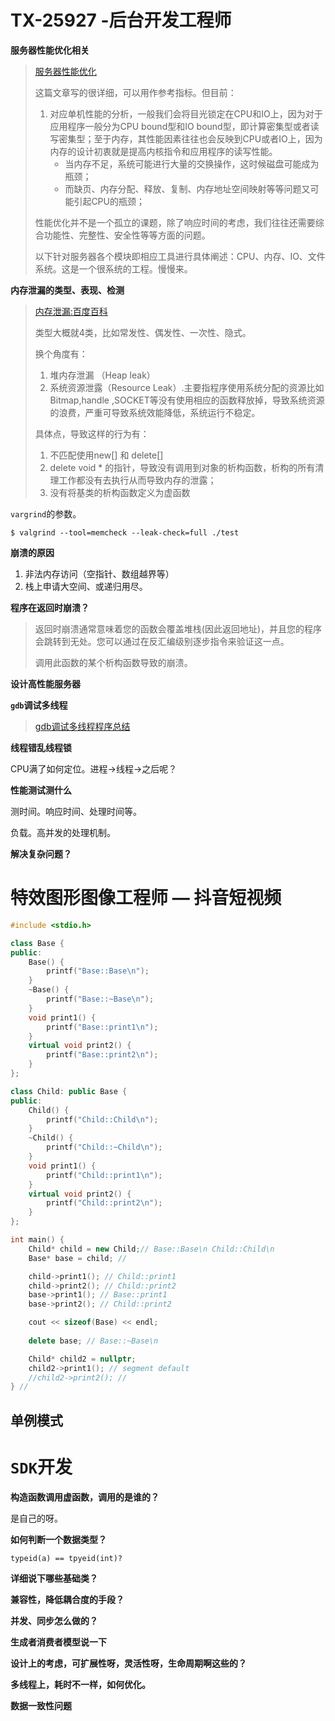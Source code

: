 # TX-25927 -后台开发工程师

**服务器性能优化相关**

> [服务器性能优化](<https://blog.csdn.net/zhangbijun1230/article/details/81607739>)
>
> 这篇文章写的很详细，可以用作参考指标。但目前：
>
> 1. 对应单机性能的分析，一般我们会将目光锁定在CPU和IO上，因为对于应用程序一般分为CPU bound型和IO bound型，即计算密集型或者读写密集型；至于内存，其性能因素往往也会反映到CPU或者IO上，因为内存的设计初衷就是提高内核指令和应用程序的读写性能。
>    - 当内存不足，系统可能进行大量的交换操作，这时候磁盘可能成为瓶颈；
>    - 而缺页、内存分配、释放、复制、内存地址空间映射等等问题又可能引起CPU的瓶颈；
>
> 性能优化并不是一个孤立的课题，除了响应时间的考虑，我们往往还需要综合功能性、完整性、安全性等等方面的问题。
>
> 以下针对服务器各个模块即相应工具进行具体阐述：CPU、内存、IO、文件系统。这是一个很系统的工程。慢慢来。

**内存泄漏的类型、表现、检测**

> [内存泄漏:百度百科](<https://baike.baidu.com/item/%E5%86%85%E5%AD%98%E6%B3%84%E6%BC%8F?fr=ala0_1_1#>)
>
> 类型大概就4类，比如常发性、偶发性、一次性、隐式。
>
> 换个角度有：
>
> 1. 堆内存泄漏 （Heap leak）
> 2. 系统资源泄露（Resource Leak）.主要指程序使用系统分配的资源比如 Bitmap,handle ,SOCKET等没有使用相应的函数释放掉，导致系统资源的浪费，严重可导致系统效能降低，系统运行不稳定。 
>
> 具体点，导致这样的行为有：
>
> 1. 不匹配使用new[] 和 delete[]
> 2. delete void * 的指针，导致没有调用到对象的析构函数，析构的所有清理工作都没有去执行从而导致内存的泄露；
> 3. 没有将基类的析构函数定义为虚函数
>
> 

`vargrind`的参数。

```shell
$ valgrind --tool=memcheck --leak-check=full ./test
```



**崩溃的原因**

1. 非法内存访问（空指针、数组越界等）
2. 栈上申请大空间、或递归用尽。

**程序在返回时崩溃？**

> 返回时崩溃通常意味着您的函数会覆盖堆栈(因此返回地址)，并且您的程序会跳转到无处。您可以通过在反汇编级别逐步指令来验证这一点。
>
> 调用此函数的某个析构函数导致的崩溃。

**设计高性能服务器**



**`gdb`调试多线程**

> [gdb调试多线程程序总结](https://www.cnblogs.com/lsgxeva/p/8078670.html)





**线程错乱线程锁**

CPU满了如何定位。进程->线程->之后呢？



**性能测试测什么**

测时间。响应时间、处理时间等。

负载。高并发的处理机制。

**解决复杂问题？**



# 特效图形图像工程师 — 抖音短视频

```c++
#include <stdio.h>

class Base {
public:
    Base() {
        printf("Base::Base\n");
    }
    ~Base() {
        printf("Base::~Base\n");
    }
    void print1() {
        printf("Base::print1\n");
    }
    virtual void print2() {
        printf("Base::print2\n");
    }
};

class Child: public Base {
public:
    Child() {
        printf("Child::Child\n");
    }
    ~Child() {
        printf("Child::~Child\n");
    }
    void print1() {
        printf("Child::print1\n");
    }
    virtual void print2() {
        printf("Child::print2\n");
    }
};

int main() {
    Child* child = new Child;// Base::Base\n Child::Child\n
    Base* base = child; // 

    child->print1(); // Child::print1
    child->print2(); // Child::print2
    base->print1(); // Base::print1
    base->print2(); // Child::print2

    cout << sizeof(Base) << endl;
    
    delete base; // Base::~Base\n

    Child* child2 = nullptr;
    child2->print1(); // segment default 
    //child2->print2(); // 
} // 
```

## 单例模式





# `SDK`开发

**构造函数调用虚函数，调用的是谁的？**

是自己的呀。

**如何判断一个数据类型？**

`typeid(a) == tpyeid(int)?`

**详细说下哪些基础类？**

**兼容性，降低耦合度的手段？**

**并发、同步怎么做的？**

**生成者消费者模型说一下**

**设计上的考虑，可扩展性呀，灵活性呀，生命周期啊这些的？**

**多线程上，耗时不一样，如何优化。**

**数据一致性问题**


